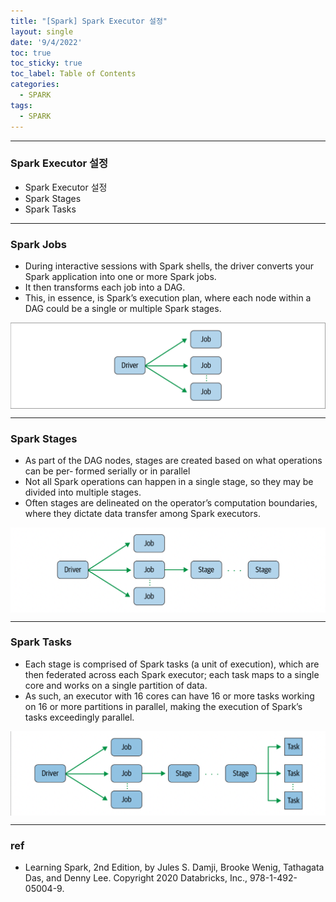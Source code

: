 ```yaml
---
title: "[Spark] Spark Executor 설정"
layout: single
date: '9/4/2022'
toc: true
toc_sticky: true
toc_label: Table of Contents
categories:
  - SPARK
tags:
  - SPARK
---
```


---
### Spark Executor 설정
* Spark Executor 설정
* Spark Stages
* Spark Tasks


---

### Spark Jobs
* During interactive sessions with Spark shells, the driver converts your Spark application into one or more Spark jobs.
* It then transforms each job into a DAG.
* This, in essence, is Spark’s execution plan, where each node within a DAG could be a single or multiple Spark stages.

<p align="center">
    <img src="/img/data_engineering/spark/spark_job.png" align="center">
</p>

---

### Spark Stages
* As part of the DAG nodes, stages are created based on what operations can be per‐ formed serially or in parallel
* Not all Spark operations can happen in a single stage, so they may be divided into multiple stages.
* Often stages are delineated on the operator’s computation boundaries, where they dictate data transfer among Spark executors.

<p align="center">
    <img src="/img/data_engineering/spark/spark_stage.png" align="center">
</p>

---

### Spark Tasks
* Each stage is comprised of Spark tasks (a unit of execution), which are then federated across each Spark executor; each task maps to a single core and works on a single partition of data.
* As such, an executor with 16 cores can have 16 or more tasks working on 16 or more partitions in parallel, making the execution of Spark’s tasks exceedingly parallel.

<p align="center">
    <img src="/img/data_engineering/spark/spark_task.png" align="center">
</p>

---

### ref
* Learning Spark, 2nd Edition, by Jules S. Damji, Brooke Wenig, Tathagata Das, and Denny Lee. Copyright 2020 Databricks, Inc., 978-1-492-05004-9.
